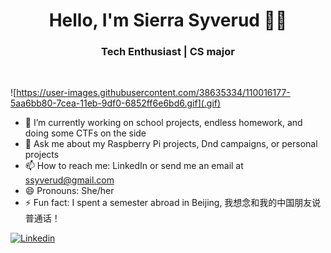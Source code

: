 <h1 align="center"> Hello, I'm Sierra Syverud 👨‍💻 </h1>

<h3 align="center">  Tech Enthusiast | CS major </h3> <br>

![https://user-images.githubusercontent.com/38635334/110016177-5aa6bb80-7cea-11eb-9df0-6852ff6e6bd6.gif](.gif)

<!--
**ssyverud/ssyverud** is a ✨ _special_ ✨ repository because its `README.md` (this file) appears on your GitHub profile.

Here are some ideas to get you started:
-->
- 🔭 I’m currently working on school projects, endless homework, and doing some CTFs on the side
- 💬 Ask me about my Raspberry Pi projects, Dnd campaigns, or personal projects 
- 📫 How to reach me: LinkedIn or send me an email at ssyverud@gmail.com
- 😄 Pronouns: She/her
- ⚡ Fun fact: I spent a semester abroad in Beijing, 我想念和我的中国朋友说普通话！

<a href="https://www.linkedin.com/in/sierra-syverud/">
  <img
    alt="Linkedin"
    src="https://img.shields.io/badge/linkedin-0077B5?logo=linkedin&logoColor=white&style=for-the-badge"
  />
</a>
